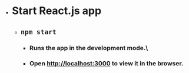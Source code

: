 * # Start React.js app

    * ## `npm start`

        * ### Runs the app in the development mode.\
        * ### Open [http://localhost:3000](http://localhost:3000) to view it in the browser.



